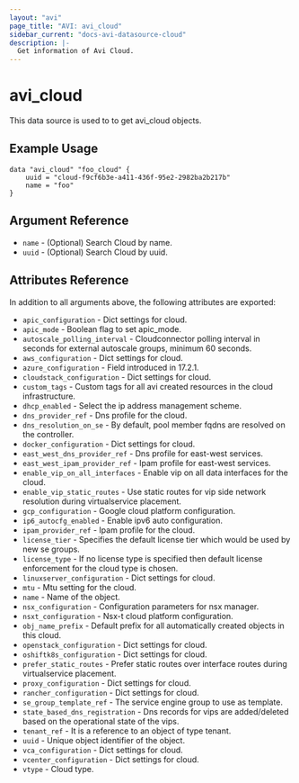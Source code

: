 ```yaml
---
layout: "avi"
page_title: "AVI: avi_cloud"
sidebar_current: "docs-avi-datasource-cloud"
description: |-
  Get information of Avi Cloud.
---
```


# avi_cloud

This data source is used to to get avi_cloud objects.

## Example Usage

```hcl
data "avi_cloud" "foo_cloud" {
    uuid = "cloud-f9cf6b3e-a411-436f-95e2-2982ba2b217b"
    name = "foo"
}
```

## Argument Reference

* `name` - (Optional) Search Cloud by name.
* `uuid` - (Optional) Search Cloud by uuid.

## Attributes Reference

In addition to all arguments above, the following attributes are exported:

* `apic_configuration` - Dict settings for cloud.
* `apic_mode` - Boolean flag to set apic_mode.
* `autoscale_polling_interval` - Cloudconnector polling interval in seconds for external autoscale groups, minimum 60 seconds.
* `aws_configuration` - Dict settings for cloud.
* `azure_configuration` - Field introduced in 17.2.1.
* `cloudstack_configuration` - Dict settings for cloud.
* `custom_tags` - Custom tags for all avi created resources in the cloud infrastructure.
* `dhcp_enabled` - Select the ip address management scheme.
* `dns_provider_ref` - Dns profile for the cloud.
* `dns_resolution_on_se` - By default, pool member fqdns are resolved on the controller.
* `docker_configuration` - Dict settings for cloud.
* `east_west_dns_provider_ref` - Dns profile for east-west services.
* `east_west_ipam_provider_ref` - Ipam profile for east-west services.
* `enable_vip_on_all_interfaces` - Enable vip on all data interfaces for the cloud.
* `enable_vip_static_routes` - Use static routes for vip side network resolution during virtualservice placement.
* `gcp_configuration` - Google cloud platform configuration.
* `ip6_autocfg_enabled` - Enable ipv6 auto configuration.
* `ipam_provider_ref` - Ipam profile for the cloud.
* `license_tier` - Specifies the default license tier which would be used by new se groups.
* `license_type` - If no license type is specified then default license enforcement for the cloud type is chosen.
* `linuxserver_configuration` - Dict settings for cloud.
* `mtu` - Mtu setting for the cloud.
* `name` - Name of the object.
* `nsx_configuration` - Configuration parameters for nsx manager.
* `nsxt_configuration` - Nsx-t cloud platform configuration.
* `obj_name_prefix` - Default prefix for all automatically created objects in this cloud.
* `openstack_configuration` - Dict settings for cloud.
* `oshiftk8s_configuration` - Dict settings for cloud.
* `prefer_static_routes` - Prefer static routes over interface routes during virtualservice placement.
* `proxy_configuration` - Dict settings for cloud.
* `rancher_configuration` - Dict settings for cloud.
* `se_group_template_ref` - The service engine group to use as template.
* `state_based_dns_registration` - Dns records for vips are added/deleted based on the operational state of the vips.
* `tenant_ref` - It is a reference to an object of type tenant.
* `uuid` - Unique object identifier of the object.
* `vca_configuration` - Dict settings for cloud.
* `vcenter_configuration` - Dict settings for cloud.
* `vtype` - Cloud type.

